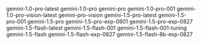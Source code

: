 gemini-1.0-pro-latest
gemini-1.0-pro
gemini-pro
gemini-1.0-pro-001
gemini-1.0-pro-vision-latest
gemini-pro-vision
gemini-1.5-pro-latest
gemini-1.5-pro-001
gemini-1.5-pro
gemini-1.5-pro-exp-0801
gemini-1.5-pro-exp-0827
gemini-1.5-flash-latest
gemini-1.5-flash-001
gemini-1.5-flash-001-tuning
gemini-1.5-flash
gemini-1.5-flash-exp-0827
gemini-1.5-flash-8b-exp-0827